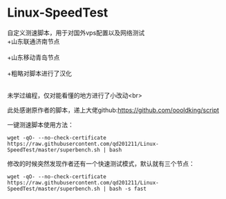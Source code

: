 # Linux-SpeedTest
自定义测速脚本，用于对国外vps配置以及网络测试
<br>
+山东联通济南节点\
<br>+山东移动青岛节点\
<br>+粗略对脚本进行了汉化


<br>未学过编程，仅对能看懂的地方进行了小改动\<br>


此处感谢原作者的脚本，递上大佬github:https://github.com/oooldking/script


一键测速脚本使用方法：

```wget -qO- --no-check-certificate https://raw.githubusercontent.com/qd201211/Linux-SpeedTest/master/superbench.sh | bash```

修改的时候突然发现作者还有一个快速测试模式，默认就有三个节点：

```wget -qO- --no-check-certificate https://raw.githubusercontent.com/qd201211/Linux-SpeedTest/master/superbench.sh | bash -s fast```
